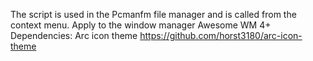 The script is used in the Pcmanfm file manager and is called from the context menu.
Apply to the window manager Awesome WM 4+
Dependencies: Arc icon theme https://github.com/horst3180/arc-icon-theme
